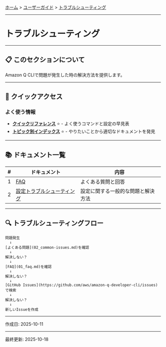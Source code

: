 [ホーム](../../README.md) > [ユーザーガイド](../README.md) > [トラブルシューティング](README.md)

---

# トラブルシューティング


---

## 📋 このセクションについて

Amazon Q CLIで問題が発生した時の解決方法を提供します。

---

## 🚀 クイックアクセス

### よく使う情報

- **[クイックリファレンス](../07_reference/08_quick-reference.md)** ⭐ - よく使うコマンドと設定の早見表
- **[トピック別インデックス](../07_reference/09_topic-index.md)** ⭐ - やりたいことから適切なドキュメントを発見

---

## 📚 ドキュメント一覧

| # | ドキュメント | 内容 |
|---|-------------|------|
| 1 | [FAQ](01_faq.md) | よくある質問と回答 |
| 2 | [設定トラブルシューティング](02_common-issues.md) | 設定に関する一般的な問題と解決方法 |

---

## 🔍 トラブルシューティングフロー

```
問題発生
  ↓
[よくある問題](02_common-issues.md)を確認
  ↓
解決しない？
  ↓
[FAQ](01_faq.md)を確認
  ↓
解決しない？
  ↓
[GitHub Issues](https://github.com/aws/amazon-q-developer-cli/issues)で検索
  ↓
解決しない？
  ↓
新しいIssueを作成
```

---

作成日: 2025-10-11

---

最終更新: 2025-10-18
